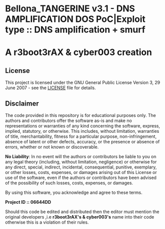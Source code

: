 # **Bellona_TANGERINE v3.1 - DNS AMPLIFICATION DOS PoC|Exploit type :: DNS amplification + smurf**

# **A r3boot3rAX & cyber003 creation**

## License
This project is licensed under the GNU General Public License Version 3, 29 June 2007 - see the [LICENSE](LICENSE) file for details.

## Disclaimer
The code provided in this repository is for educational purposes only. The authors and contributors offer the software as-is and make no representations or warranties of any kind concerning the software, express, implied, statutory, or otherwise. This includes, without limitation, warranties of title, merchantability, fitness for a particular purpose, non-infringement, absence of latent or other defects, accuracy, or the presence or absence of errors, whether or not known or discoverable. 

**No Liability**: In no event will the authors or contributors be liable to you on any legal theory (including, without limitation, negligence) or otherwise for any direct, special, indirect, incidental, consequential, punitive, exemplary, or other losses, costs, expenses, or damages arising out of this License or use of the software, even if the authors or contributors have been advised of the possibility of such losses, costs, expenses, or damages.

By using this software, you acknowledge and agree to these terms.


**Project ID :: 06644DD**


Should this code be edited and distributed then the editor must mention the original developers ,i.e **r3boot3rAX's & cyber003's** name into their code otherwise this is a violation of their rules.
